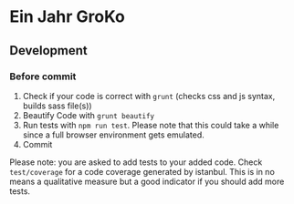Ein Jahr GroKo
==============

## Development

### Before commit
1. Check if your code is correct with `grunt` (checks css and js syntax, builds sass file(s))
2. Beautify Code with `grunt beautify`
3. Run tests with `npm run test`. Please note that this could take a while since a full browser environment gets emulated.
4. Commit

Please note: you are asked to add tests to your added code. Check `test/coverage` for a code coverage generated by istanbul. This is in no means a qualitative measure but a good indicator if you should add more tests.